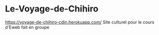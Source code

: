 # Le-Voyage-de-Chihiro
https://voyage-de-chihiro-cdin.herokuapp.com/
Site culturel pour le cours d'Eweb fait en groupe

